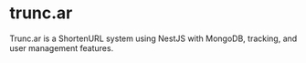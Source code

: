# trunc.ar
Trunc.ar is a ShortenURL system using NestJS with MongoDB, tracking, and user management features.
